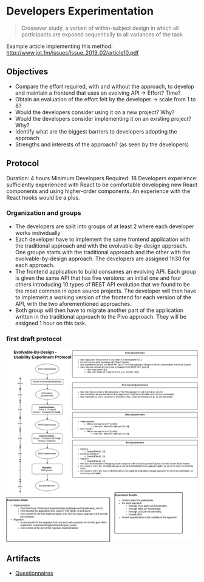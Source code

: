 # Developers Experimentation

> Crossover study, a variant of within-subject design in which all participants are exposed sequentially to all variances of the task

Example article implementing this method: http://www.jot.fm/issues/issue_2019_02/article10.pdf

## Objectives

- Compare the effort required, with and without the approach, to develop and maintain a frontend that uses an evolving API -> Effort? Time?
- Obtain an evaluation of the effort felt by the developer -> scale from 1 to 8?
- Would the developers consider using it on a new project? Why?
- Would the developers consider implementing it on an existing project? Why?
- Identify what are the biggest barriers to developers adopting the approach
- Strengths and interests of the approach? (as seen by the developers)

## Protocol

Duration: 4 hours
Minimum Developers Required: 18
Developers experience: sufficiently experienced with React to be comfortable developing new React components and using higher-order components. An experience with the React hooks would be a plus.

### Organization and groups

- The developers are split into groups of at least 2 where each developer works individually
- Each developer have to implement the same frontend application with the traditional approach and with the evolvable-by-design approach. One groupe starts with the traditional approach and the other with the evolvable-by-design approach. The developers are assigned 1h30 for each approach.
- The frontend application to build consumes an evolving API. Each group is given the same API that has five versions: an initial one and four others introducing 10 types of REST API evolution that we found to be the most common in open source projects. The developer will then have to implement a working version of the frontend for each version of the API, with the two aforementioned approaches.
- Both group will then have to migrate another part of the application written in the traditional approach to the Pivo approach. They will be assigned 1 hour on this task.

### first draft protocol
![](protocol_experiment.drawio.png)



## Artifacts


- [Questionnaires](./questionnaires.md)
